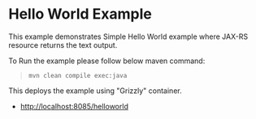 Hello World Example
===================

This example demonstrates Simple Hello World example where JAX-RS resource returns the text output.



To Run the example please follow below maven command:

>     mvn clean compile exec:java

This deploys the example using "Grizzly" container.

-   <http://localhost:8085/helloworld>
